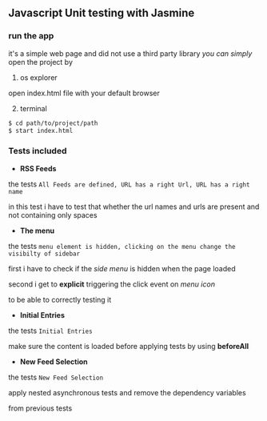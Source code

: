 ## Javascript Unit testing with Jasmine


### run the app

it's a simple web page and did not use a third party library
*you can simply* open the project by

1. os explorer

open index.html file with your default browser

2. terminal

```bash
$ cd path/to/project/path
$ start index.html
```  
 

### Tests included

* **RSS Feeds**

the tests `All Feeds are defined, URL has a right Url, URL has a right name`
   
in this test i have to test that whether the url names and urls are present
 and not containing only spaces
 

* **The menu**

the tests `menu element is hidden, clicking on the menu change the visibilty of sidebar`

first i have to check if the *side menu* is hidden when the page loaded

second i get to **explicit** triggering the click event on *menu icon*

to be able to correctly testing it
 

* **Initial Entries**

the tests `Initial Entries`   

make sure the content is loaded before applying tests 
by using **beforeAll**

* **New Feed Selection**

the tests `New Feed Selection`

apply nested asynchronous tests and remove the dependency variables 

from previous tests


        